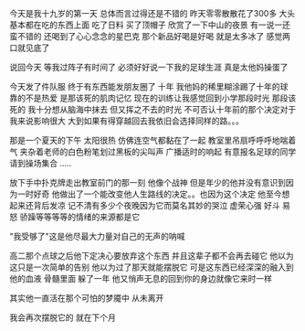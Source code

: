 今天是我十九岁的第一天  总体而言过得还是不错的 昨天零零散散花了300多 大头基本都在吃的东西上面 吃了日料 买了顶帽子 欣赏了一下中山的夜景 有一说一还蛮不错的 还喝到了心心念念的星巴克 那个新品好喝是好喝 就是太多冰了 感觉两口就见底了

说回今天 等我过阵子有时间了 必须好好说一下我的足球生涯 真是太他妈操蛋了

今天发了件队服 终于有东西能发朋友圈了 十年 我他妈的稀里糊涂踢了十年的球 靠的不是热爱 是那该死的肌肉记忆 现在的训练让我感觉回到小学那段时光 那段该死的 我十分想从脑海中抹去 但又挥之不去的时光 不可否认十年前的那个决定对于我来说影响很大  大到如果有得穿越回去我依旧会选择同样的路。。。

那是一个夏天的下午 太阳很热 仿佛连空气都黏在了一起 教室里吊扇呼呼呼地喘着气 夹杂着老师的白色粉笔划过黑板的尖叫声 广播适时的响起 有意报名足球的同学请到操场集合 .....

放下手中扑克牌走出教室前门的那一刻 他像个战神 但是年少的他并没有意识到因为一时好奇 他做出了一个能改变他人生路线的决定。。也因为这个决定  他至今想起来还背后发凉 记不清有多少个夜晚因为它而莫名其妙的哭泣 虚荣心强 好斗 易怒 骄躁等等等等的情绪的来源都是它 

"我受够了"这是他尽最大力量对自己的无声的呐喊  

高二那个点球之后他下定决心要放弃这个东西 并且这辈子都不会再去碰它 他以为这只是一次简单的告别 他以为过了那天就能摆脱它 可是这东西已经深深的融入到他的血液 骨髓里面 躲了一年 他又悄声无息的回到你的身边就像它来时一样

 其实他一直活在那个可怕的梦魇中 从未离开

我会再次摆脱它的 就在下个月

